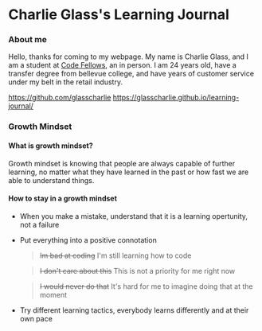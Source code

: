 # Charlie Glass's Learning Journal


### About me
Hello, thanks for coming to my webpage. My name is Charlie Glass, and I am a student at [Code Fellows](https://www.codefellows.org), an in person. I am 24 years old, have a transfer degree from bellevue college, and have years of customer service under my belt in the retail industry. 

https://github.com/glasscharlie
https://glasscharlie.github.io/learning-journal/



### Growth Mindset




#### What is growth mindset?
Growth mindset is knowing that people are always capable of further learning, no matter what they have learned in the past or how fast we are able to understand things.

#### How to stay in a growth mindset
- When you make a mistake, understand that it is a learning opertunity, not a failure

- Put everything into a positive connotation
    >~~Im bad at coding~~ I'm still learning how to code
    
    >~~I don't care about this~~ This is not a priority for me right now
    
    >~~I would never do that~~ It's hard for me to imagine doing that at the moment
    
- Try different learning tactics, everybody learns differently and at their own pace


